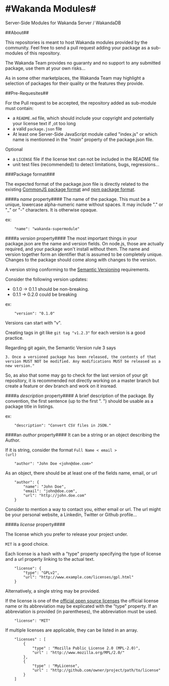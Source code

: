 #Wakanda Modules#
===============

Server-Side Modules for Wakanda Server / WakandaDB

##About##

This repositories is meant to host Wakanda modules provided by the community.
Feel free to send a pull request adding your package as a sub-modules of this repository.

The Wakanda Team provides no guaranty and no support to any submitted package, use them at your own risks…

As in some other marketplaces, the Wakanda Team may highlight a selection of packages for their quality or the features they provide.

##Pre-Requesites##

For the Pull request to be accepted, the repository added as sub-module must contain:

* a <code>README.md</code> file, which should include your copyright and potentially your license text if ,ot too long
* a valid <code>package.json</code> file
* At least one Server-Side JavaScript module called "index.js" or which name is mentionned in the <var>"main"</var> property of the package.json file.

Optional

* a <code>LICENSE</code> file if the license text can not be included in the README file
* unit test files (recommended) to detect limitations, bugs, regressions...

###Package format###

The expected format of the package.json file is directly related to the existing [CommonJS package format](http://wiki.commonjs.org/wiki/Packages/1.0) and [npm package format](https://npmjs.org/doc/json.html).

####a <var>name</var> property####
The name of the package. This must be a unique, lowercase alpha-numeric name without spaces. It may include "." or "_" or "-" characters. It is otherwise opaque.

ex:

```
	"name": "wakanda-supermodule"
```


####a <var>version</var> property####
The most important things in your package.json are the name and version fields. On node.js, those are actually required, and your package won't install without them. The name and version together form an identifier that is assumed to be completely unique. Changes to the package should come along with changes to the version.

A version string conforming to the [Semantic Versioning](http://semver.org/) requirements.

Consider the following version updates: 

* 0.1.0 -> 0.1.1 should be non-breaking. 
* 0.1.1 -> 0.2.0 could be breaking

ex:

```
	"version": "0.1.0"
```

Versions can start with "v".

Creating tags in git like <code>git tag "v1.2.3"</code> for each version is a good practice.

Regarding git again, the Semantic Version rule 3 says 

	3. Once a versioned package has been released, the contents of that version MUST NOT be modified. Any modifications MUST be released as a new version."

So, as also that some may go to check for the last version of your git repository, it is recommended not directly working on a master branch but create a feature  or dev branch and work on it insread.

####a <var>description</var> property####
A brief description of the package. By convention, the first sentence (up to the first ". ") should be usable as a package title in listings.

ex:

```
	"description": "Convert CSV files in JSON."
```

####an <var>author</var> property####
It can be a string or an object describing the Author. 

If it is string, consider the format <code>Full Name < email > (url)</code>

```
	"author": "John Doe <john@doe.com>"
```
As an object, there should be at least one of the fields name, email, or url

```
	"author": {
		"name": "John Doe",
		"email": "john@doe.com",
		"url": "http://john.doe.com"
	}
```
Consider to mention a way to contact you, either email or url. The url might be your personal website, a Linkedin, Twitter or Github profile…


####a <var>license</var> property####

The license which you prefer to release your project under. 

<code>MIT</code> is a good choice.

Each license is a hash with a "type" property specifying the type of license and a url property linking to the actual text.

```
	"license": {
		"type": "GPLv2",
		"url": "http://www.example.com/licenses/gpl.html"
	}
```

Alternatively, a single string may be provided.

If the license is one of the [official open source licenses](http://opensource.org/licenses/alphabetical) the official license name or its abbreviation may be explicated with the "type" property. If an abbreviation is provided (in parentheses), the abbreviation must be used.

```
	"license": "MIT"
```

If multiple licenses are applicable, they can be listed in an array.

```
	"licenses" : [
		{
			"type" : "Mozilla Public License 2.0 (MPL-2.0)", 
			"url" : "http://www.mozilla.org/MPL/2.0/"
		},
		{
			"type" : "MyLicense", 
			"url" : "http://github.com/owner/project/path/to/license"
		}
	]
```








